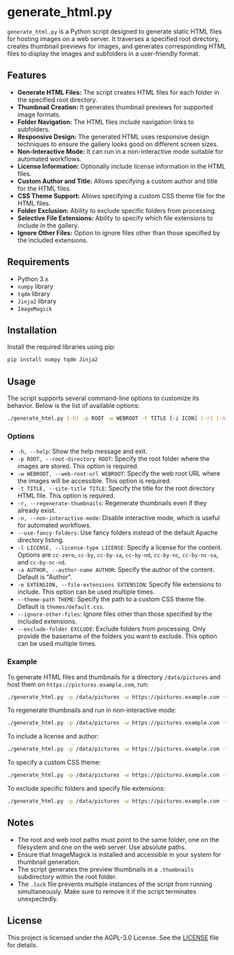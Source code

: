 # generate_html.py

`generate_html.py` is a Python script designed to generate static HTML files for hosting images on a web server. It traverses a specified root directory, creates thumbnail previews for images, and generates corresponding HTML files to display the images and subfolders in a user-friendly format.

## Features

- **Generate HTML Files:** The script creates HTML files for each folder in the specified root directory.
- **Thumbnail Creation:** It generates thumbnail previews for supported image formats.
- **Folder Navigation:** The HTML files include navigation links to subfolders.
- **Responsive Design:** The generated HTML uses responsive design techniques to ensure the gallery looks good on different screen sizes.
- **Non-Interactive Mode:** It can run in a non-interactive mode suitable for automated workflows.
- **License Information:** Optionally include license information in the HTML files.
- **Custom Author and Title:** Allows specifying a custom author and title for the HTML files.
- **CSS Theme Support:** Allows specifying a custom CSS theme file for the HTML files.
- **Folder Exclusion:** Ability to exclude specific folders from processing.
- **Selective File Extensions:** Ability to specify which file extensions to include in the gallery.
- **Ignore Other Files:** Option to ignore files other than those specified by the included extensions.

## Requirements

- Python 3.x
- `numpy` library
- `tqdm` library
- `Jinja2` library
- `ImageMagick`

## Installation

Install the required libraries using pip:

```sh
pip install numpy tqdm Jinja2
```

## Usage

The script supports several command-line options to customize its behavior. Below is the list of available options:

```sh
./generate_html.py [-h] -p ROOT -w WEBROOT -t TITLE [-i ICON] [-r] [-n] [--use-fancy-folders] [-l LICENSE] [-a AUTHOR] [-e EXTENSION] [--theme-path THEME] [--ignore-other-files] [--exclude-folders EXCLUDE]
```

### Options

- `-h, --help`: Show the help message and exit.
- `-p ROOT, --root-directory ROOT`: Specify the root folder where the images are stored. This option is required.
- `-w WEBROOT, --web-root-url WEBROOT`: Specify the web root URL where the images will be accessible. This option is required.
- `-t TITLE, --site-title TITLE`: Specify the title for the root directory HTML file. This option is required.
- `-r, --regenerate-thumbnails`: Regenerate thumbnails even if they already exist.
- `-n, --non-interactive-mode`: Disable interactive mode, which is useful for automated workflows.
- `--use-fancy-folders`: Use fancy folders instead of the default Apache directory listing.
- `-l LICENSE, --license-type LICENSE`: Specify a license for the content. Options are `cc-zero`, `cc-by`, `cc-by-sa`, `cc-by-nd`, `cc-by-nc`, `cc-by-nc-sa`, and `cc-by-nc-nd`.
- `-a AUTHOR, --author-name AUTHOR`: Specify the author of the content. Default is "Author".
- `-e EXTENSION, --file-extensions EXTENSION`: Specify file extensions to include. This option can be used multiple times.
- `--theme-path THEME`: Specify the path to a custom CSS theme file. Default is `themes/default.css`.
- `--ignore-other-files`: Ignore files other than those specified by the included extensions.
- `--exclude-folder EXCLUDE`: Exclude folders from processing. Only provide the basename of the folders you want to exclude. This option can be used multiple times.

### Example

To generate HTML files and thumbnails for a directory `/data/pictures` and host them on `https://pictures.example.com`, run:

```sh
./generate_html.py -p /data/pictures -w https://pictures.example.com -t "My Photo Gallery"
```

To regenerate thumbnails and run in non-interactive mode:

```sh
./generate_html.py -p /data/pictures -w https://pictures.example.com -t "My Photo Gallery" -r -n
```

To include a license and author:

```sh
./generate_html.py -p /data/pictures -w https://pictures.example.com -t "My Photo Gallery" -l cc-by -a "John Doe"
```

To specify a custom CSS theme:

```sh
./generate_html.py -p /data/pictures -w https://pictures.example.com -t "My Photo Gallery" --theme-path custom_theme.css
```

To exclude specific folders and specify file extensions:

```sh
./generate_html.py -p /data/pictures -w https://pictures.example.com -t "My Photo Gallery" --exclude-folder Archives --exclude-folders Temp -e .jpg -e .jpeg -e .png
```

## Notes

- The root and web root paths must point to the same folder, one on the filesystem and one on the web server. Use absolute paths.
- Ensure that ImageMagick is installed and accessible in your system for thumbnail generation.
- The script generates the preview thumbnails in a `.thumbnails` subdirectory within the root folder.
- The `.lock` file prevents multiple instances of the script from running simultaneously. Make sure to remove it if the script terminates unexpectedly.

## License

This project is licensed under the AGPL-3.0 License. See the [LICENSE](LICENSE) file for details.
